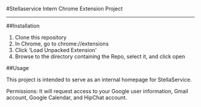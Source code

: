 #Stellaservice Intern Chrome Extension Project
***

##Installation
  1. Clone this repository
  2. In Chrome, go to chrome://extensions
  3. Click 'Load Unpacked Extension'
  4. Browse to the directory containing the Repo, select it, and click open

##Usage

This project is intended to serve as an internal homepage for StellaService.

Permissions: It will request access to your Google user information, Gmail account, Google Calendar, and HipChat account.